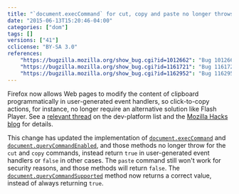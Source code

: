 ```yaml
---
title: "`document.execCommand` for cut, copy and paste no longer throws"
date: "2015-06-13T15:20:46-04:00"
categories: ["dom"]
tags: []
versions: ["41"]
cclicense: "BY-SA 3.0"
references:
    "https://bugzilla.mozilla.org/show_bug.cgi?id=1012662": "Bug 1012662 - Allow document.execCommand(\"cut\"/\"copy\") to be used within the context of user generated events"
    "https://bugzilla.mozilla.org/show_bug.cgi?id=1161721": "Bug 1161721 - Return false from document.queryCommandSupported(\"paste\") if calling execCommand(\"paste\") will fail"
    "https://bugzilla.mozilla.org/show_bug.cgi?id=1162952": "Bug 1162952 - Fix document.queryCommandEnabled(\'cut\'/\'copy\') to return true always"
---
```

Firefox now allows Web pages to modify the content of clipboard programmatically in user-generated event handlers, so click-to-copy actions, for instance, no longer require an alternative solution like Flash Player. See a [relevant thread](https://groups.google.com/d/topic/mozilla.dev.platform/oWhmLMvGAD0/discussion) on the dev-platform list and the [Mozilla Hacks blog](https://hacks.mozilla.org/2015/09/flash-free-clipboard-for-the-web/) for details.

This change has updated the implementation of [`document.execCommand`](https://developer.mozilla.org/en-US/docs/Web/API/Document/execCommand) and [`document.queryCommandEnabled`](https://developer.mozilla.org/en-US/docs/Web/API/Document/queryCommandEnabled), and those methods no longer throw for the `cut` and `copy` commands, instead return `true` in user-generated event handlers or `false` in other cases. The `paste` command still won't work for security reasons, and those methods will return `false`. The [`document.queryCommandSupported`](https://developer.mozilla.org/en-US/docs/Web/API/Document/queryCommandSupported) method now returns a correct value, instead of always returning `true`.

